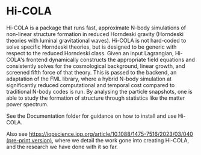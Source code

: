 # Hi-COLA

Hi-COLA is a package that runs fast, approximate N-body simulations of non-linear structure formation in reduced Horndeski gravity (Horndeski theories with luminal gravitational waves). Hi-COLA is not hard-coded to solve specific Horndeski theories, but is designed to be generic with respect to the reduced Horndeski class. Given an input Lagrangian, Hi-COLA's frontend dynamically constructs the appropriate field equations and consistently solves for the cosmological background, linear growth, and screened fifth force of that theory. This is passed to the backend, an adaptation of the FML library, where a hybrid N-body simulation at significantly reduced computational and temporal cost compared to traditional N-body codes is run. By analysing the particle snapshots, one is able to study the formation of structure through statistics like the matter power spectrum.

See the Documentation folder for guidance on how to install and use Hi-COLA.

Also see https://iopscience.iop.org/article/10.1088/1475-7516/2023/03/040 [(pre-print version)](https://arxiv.org/abs/2209.01666), where we detail the work gone into creating Hi-COLA, and the research we have done with it so far.
